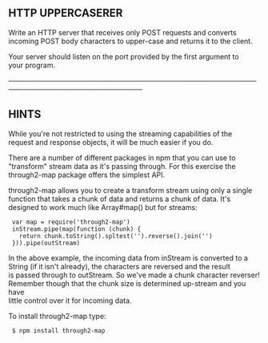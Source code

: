  ## HTTP UPPERCASERER
   
  Write an HTTP server that receives only POST requests and converts  
  incoming POST body characters to upper-case and returns it to the client.  
   
  Your server should listen on the port provided by the first argument to  
  your program.  
   
 ─────────────────────────────────────────────────────────────────────────────  
   
 ## HINTS  
   
  While you're not restricted to using the streaming capabilities of the  
  request and response objects, it will be much easier if you do.  
   
  There are a number of different packages in npm that you can use to  
  "transform" stream data as it's passing through. For this exercise the  
  through2-map package offers the simplest API.  
   
  through2-map allows you to create a transform stream using only a single  
  function that takes a chunk of data and returns a chunk of data. It's  
  designed to work much like Array#map() but for streams:  
   
     var map = require('through2-map')  
     inStream.pipe(map(function (chunk) {  
       return chunk.toString().spltest('').reverse().join('')  
     })).pipe(outStream)  
   
  In the above example, the incoming data from inStream is converted to a  
  String (if it isn't already), the characters are reversed and the result  
  is passed through to outStream. So we've made a chunk character reverser!  
  Remember though that the chunk size is determined up-stream and you have  
  little control over it for incoming data.  
   
  To install through2-map type:  
   
     $ npm install through2-map 